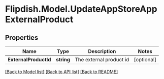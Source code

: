 # Flipdish.Model.UpdateAppStoreAppExternalProduct
## Properties

Name | Type | Description | Notes
------------ | ------------- | ------------- | -------------
**ExternalProductId** | **string** | The external product id | [optional] 

[[Back to Model list]](../README.md#documentation-for-models) [[Back to API list]](../README.md#documentation-for-api-endpoints) [[Back to README]](../README.md)

